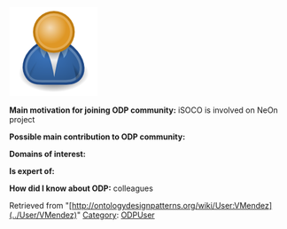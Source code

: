 [![Image:ODPUser.png](../images/a/a6/ODPUser.png)](../Image/ODPUser.png "Image:ODPUser.png")




  





__Main motivation for joining ODP community:__ iSOCO is involved on NeOn project


__Possible main contribution to ODP community:__


__Domains of interest:__


  



__Is expert of:__


  

__How did I know about ODP:__ colleagues






Retrieved from "[http://ontologydesignpatterns.org/wiki/User:VMendez](../User/VMendez)"
 [Category](http://ontologydesignpatterns.org/wiki/Special:Categories "Special:Categories"): [ODPUser](../Category/ODPUser "Category:ODPUser")